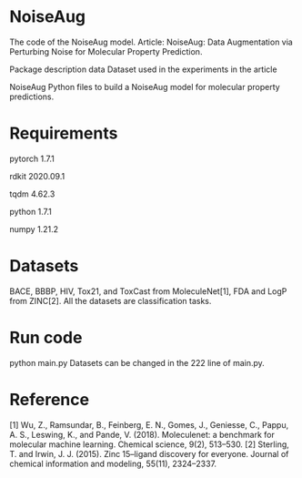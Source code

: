 # NoiseAug
The code of the NoiseAug model. Article: NoiseAug: Data Augmentation via Perturbing Noise for Molecular Property Prediction.

Package description data Dataset used in the experiments in the article

NoiseAug Python files to build a NoiseAug model for molecular property predictions.

# Requirements

pytorch 1.7.1

rdkit 2020.09.1

tqdm 4.62.3

python 1.7.1

numpy 1.21.2

# Datasets
BACE, BBBP, HIV, Tox21, and ToxCast from MoleculeNet[1], FDA and LogP from ZINC[2]. All the datasets are classification tasks. 
# Run code

python main.py
Datasets can be changed in the 222 line of main.py.


# Reference
[1] Wu, Z., Ramsundar, B., Feinberg, E. N., Gomes, J., Geniesse, C., Pappu, A. S., Leswing, K., and Pande, V. (2018). Moleculenet: a benchmark for molecular
machine learning. Chemical science, 9(2), 513–530.
[2] Sterling, T. and Irwin, J. J. (2015). Zinc 15–ligand discovery for everyone. Journal of chemical information and modeling, 55(11), 2324–2337.
